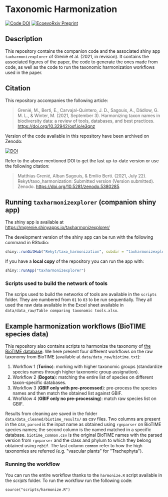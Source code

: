 # Taxonomic Harmonization

<!--Badges: starts-->
[![Code DOI](https://zenodo.org/badge/DOI/10.5281/zenodo.5121244.svg)](https://doi.org/10.5281/zenodo.5121244)
[![EcoevoRxiv Preprint](https://img.shields.io/badge/EcoEvoRxiv%20preprint-10.32942%2Fosf.io%2Fe3qnz-brightgreen)](https://doi.org/10.32942/osf.io/e3qnz)
<!--Badges: end-->

## Description

This repository contains the companion code and the associated shiny app `taxharmonizexplorer` of Grenié et al. (2021, in revision). It contains the associated figures of the paper, the code to generate the ones made from code, as well as the code to run the taxonomic harmonization workflows used in the paper.


## Citation

This repository accompanies the following article:

> Grenié, M., Berti, E., Carvajal-Quintero, J. D., Sagouis, A., Dädlow, G. M. L., & Winter, M. (2021, September 3). Harmonizing taxon names in biodiversity data: a review of tools, databases, and best practices. https://doi.org/10.32942/osf.io/e3qnz

Version of the code available in this repository have been archived on Zenodo: 

[![DOI](https://zenodo.org/badge/DOI/10.5281/zenodo.5121244.svg)](https://doi.org/10.5281/zenodo.5121244)

Refer to the above mentioned DOI to get the last up-to-date version or use the following citation:

> Matthias Grenié, Alban Sagouis, & Emilio Berti. (2021, July 22). Rekyt/taxo_harmonization: Submitted version (Version submitted). Zenodo. https://doi.org/10.5281/zenodo.5380285.


## Running `taxharmonizexplorer` (companion shiny app)

The shiny app is available at https://mgrenie.shinyapps.io/taxharmonizexplorer/

The development version of the shiny app can be run with the following command in RStudio:

```r
shiny::runGitHub("Rekyt/taxo_harmonization", subdir = "taxharmonizexplorer")
```

If you have a **local copy** of the repository you can run the app with:

```r
shiny::runApp("taxharmonizexplorer")
```


### Scripts used to build the network of tools

The scrips used to build the networks of tools are available in the `scripts` folder. They are numbered from `01` to `03` to be run sequentially. They all used the raw data available in the Excel sheet available in `data/data_raw/Table comparing taxonomic tools.xlsx`.


## Example harmonization workflows (BioTIME species data)

This repository also contains scripts to harmonize the taxonomy of [the BioTIME database](https://biotime.st-andrews.ac.uk/). We here present four different workflows on the raw taxonomy from BioTIME (available at `data/data_raw/biotime.txt`):

1. Workflow 1 (**Torino**): morking with higher taxonomic groups (standardize species names through higher taxonomic group assignation).
1. Workflow 2 (**Bogota**): matching the entire list of species on different taxon-specific databases.
1. Workflow 3 (**GBIF only with pre-processed**): pre-process the species names and then match the obtained list against GBIF.
1. Wrofklow 4 (**GBIF only no pre-processing**): match raw species list on GBIF.

Results from cleaning are saved in the folder `data/data_cleaned/biotime_results/` as csv files. Two columns are present in the csv, `parsed` is the input name as obtained using `rgnparser` on BioTIME species names; the second column is the named matched in a specific database.
`biotime_common.csv` is the original BioTIME names with the parsed version from `rgnparser` and the class and phylum to which they belong obtained using `rgbif`. The last column `common` refer to how the high taxonomies are referred (e.g. "vascular plants" for "Trachephyta").


### Running the workflow

You can run the entire workflow thanks to the `harmonize.R` script available in the *scripts* folder.
To run the workflow run the following code:

```{r}
source("scripts/harmonize.R")
```
